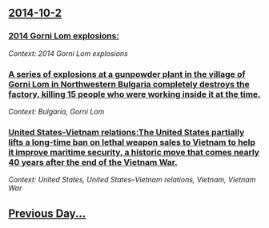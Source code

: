 ## [2014-10-2](/news/2014/10/2/index.md)

### [2014 Gorni Lom explosions:](/news/2014/10/2/2014-gorni-lom-explosions.md)
_Context: 2014 Gorni Lom explosions_

### [A series of explosions at a gunpowder plant in the village of Gorni Lom in Northwestern Bulgaria completely destroys the factory, killing 15 people who were working inside it at the time. ](/news/2014/10/2/a-series-of-explosions-at-a-gunpowder-plant-in-the-village-of-gorni-lom-in-northwestern-bulgaria-completely-destroys-the-factory-killing-15.md)
_Context: Bulgaria, Gorni Lom_

### [United States-Vietnam relations:The United States partially lifts a long-time ban on lethal weapon sales to Vietnam to help it improve maritime security, a historic move that comes nearly 40 years after the end of the Vietnam War. ](/news/2014/10/2/united-statesavietnam-relations-pthe-united-states-partially-lifts-a-long-time-ban-on-lethal-weapon-sales-to-vietnam-to-help-it-improve-ma.md)
_Context: United States, United States–Vietnam relations, Vietnam, Vietnam War_

## [Previous Day...](/news/2014/10/1/index.md)

